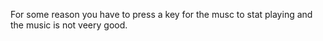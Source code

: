For some reason you have to press a key for the musc to stat playing and the music is not veery good.
